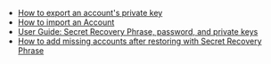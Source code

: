 - [How to export an account's private key](https://metamask.zendesk.com/hc/en-us/articles/360015289632-How-to-export-an-account-s-private-key)
- [How to import an Account](https://metamask.zendesk.com/hc/en-us/articles/360015489331)
- [User Guide: Secret Recovery Phrase, password, and private keys](https://metamask.zendesk.com/hc/en-us/articles/4404722782107-User-Guide-Secret-Recovery-Phrase-password-and-private-keys)
- [How to add missing accounts after restoring with Secret Recovery Phrase](https://metamask.zendesk.com/hc/en-us/articles/360015489271-How-to-add-missing-accounts-after-restoring-with-Secret-Recovery-Phrase)
